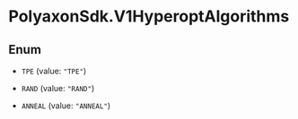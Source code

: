 # PolyaxonSdk.V1HyperoptAlgorithms

## Enum


* `TPE` (value: `"TPE"`)

* `RAND` (value: `"RAND"`)

* `ANNEAL` (value: `"ANNEAL"`)


